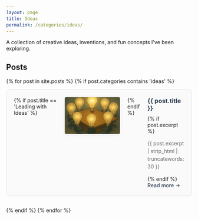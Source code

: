 ```yaml
---
layout: page
title: Ideas
permalink: /categories/ideas/
---
```


A collection of creative ideas, inventions, and fun concepts I've been exploring.

## Posts

{% for post in site.posts %}
  {% if post.categories contains 'ideas' %}
<div class="post-preview">
  <div class="post-content">
    {% if post.title == 'Leading with Ideas' %}
    <div class="post-image">
      <img src="/assets/images/ideation/lightbulbs_around_a_table.png" alt="{{ post.title }}" class="post-thumbnail">
    </div>
    {% endif %}
    <div class="post-text">
      <h3>{{ post.title }}</h3>
      {% if post.excerpt %}
      <p>{{ post.excerpt | strip_html | truncatewords: 30 }}</p>
      {% endif %}
      <a href="{{ post.url }}" class="read-more">Read more →</a>
    </div>
  </div>
</div>

  {% endif %}
{% endfor %}

<style>
.post-preview {
  margin-bottom: 30px;
  padding: 20px;
  border: 1px solid #e0e0e0;
  border-radius: 8px;
  background-color: #fafafa;
}

.post-content {
  display: flex;
  gap: 20px;
  align-items: flex-start;
}

.post-image {
  flex-shrink: 0;
}

.post-thumbnail {
  width: 150px;
  height: 100px;
  object-fit: cover;
  border-radius: 4px;
  box-shadow: 0 2px 8px rgba(0,0,0,0.1);
}

.post-text {
  flex: 1;
}

.post-text h3 {
  margin-top: 0;
  margin-bottom: 10px;
  color: #2c3e50;
}

.post-text p {
  margin-bottom: 15px;
  color: #666;
  line-height: 1.5;
}

.read-more {
  color: #2c3e50;
  text-decoration: none;
  font-weight: 500;
  border-bottom: 1px solid transparent;
  transition: border-color 0.3s ease;
}

.read-more:hover {
  border-bottom-color: #2c3e50;
}

@media (max-width: 768px) {
  .post-content {
    flex-direction: column;
  }
  
  .post-thumbnail {
    width: 100%;
    height: 200px;
  }
}
</style>
